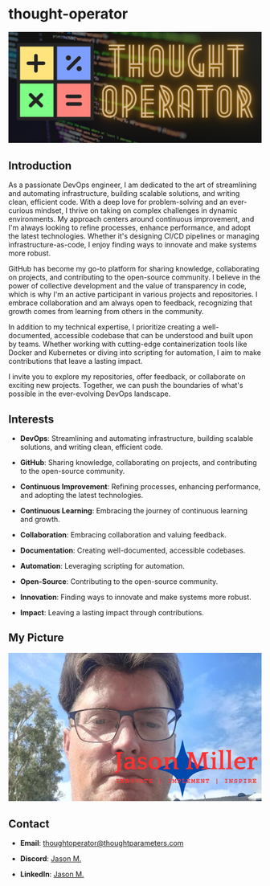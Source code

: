 # thought-operator

![thought-operator](https://github.com/thought-operator/thought-operator/blob/7019a27d358d08ea4a04fbf70d27eaf28609e70b/thoughtoperator.png?raw=true)

## Introduction

As a passionate DevOps engineer, I am dedicated to the art of streamlining and automating infrastructure, building scalable solutions, and writing clean, efficient code. With a deep love for problem-solving and an ever-curious mindset, I thrive on taking on complex challenges in dynamic environments. My approach centers around continuous improvement, and I'm always looking to refine processes, enhance performance, and adopt the latest technologies. Whether it's designing CI/CD pipelines or managing infrastructure-as-code, I enjoy finding ways to innovate and make systems more robust.

GitHub has become my go-to platform for sharing knowledge, collaborating on projects, and contributing to the open-source community. I believe in the power of collective development and the value of transparency in code, which is why I'm an active participant in various projects and repositories. I embrace collaboration and am always open to feedback, recognizing that growth comes from learning from others in the community.

In addition to my technical expertise, I prioritize creating a well-documented, accessible codebase that can be understood and built upon by teams. Whether working with cutting-edge containerization tools like Docker and Kubernetes or diving into scripting for automation, I aim to make contributions that leave a lasting impact.

I invite you to explore my repositories, offer feedback, or collaborate on exciting new projects. Together, we can push the boundaries of what's possible in the ever-evolving DevOps landscape.

## Interests

- **DevOps**: Streamlining and automating infrastructure, building scalable solutions, and writing clean, efficient code.

- **GitHub**: Sharing knowledge, collaborating on projects, and contributing to the open-source community.

- **Continuous Improvement**: Refining processes, enhancing performance, and adopting the latest technologies.

- **Continuous Learning**: Embracing the journey of continuous learning and growth.

- **Collaboration**: Embracing collaboration and valuing feedback.

- **Documentation**: Creating well-documented, accessible codebases.

- **Automation**: Leveraging scripting for automation.

- **Open-Source**: Contributing to the open-source community.

- **Innovation**: Finding ways to innovate and make systems more robust.

- **Impact**: Leaving a lasting impact through contributions.

## My Picture

![jason-ad](https://github.com/thought-operator/thought-operator/blob/14f617e3441353c732962ea27cc69c6360b3de01/jason-ad.png)

## Contact

- **Email**: [thoughtoperator@thoughtparameters.com](mailto:thoughtoperator@thoughtparameters.com)

- **Discord**: [Jason M.](https://discord.gg/PjErXeHs)

- **LinkedIn**: [Jason M.](https://www.linkedin.com/in/thought-operator/)
